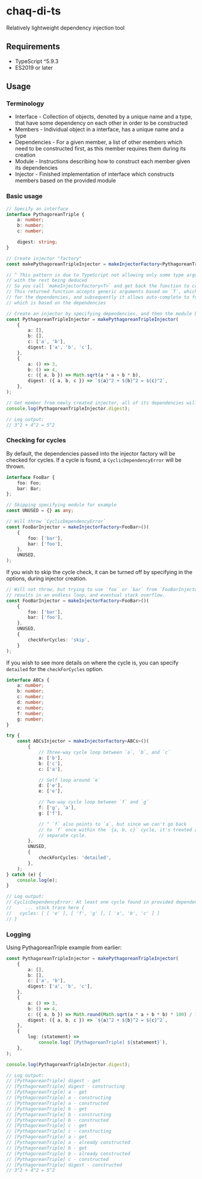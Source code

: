# chaq-di-ts

Relatively lightweight dependency injection tool

## Requirements

-   TypeScript ^5.9.3
-   ES2019 or later

## Usage

### Terminology

-   Interface - Collection of objects, denoted by a unique name and a type, that have some dependency on each other
    in order to be constructed
-   Members - Individual object in a interface, has a unique name and a type
-   Dependencies - For a given member, a list of other members which need to be constructed first, as this member
    requires them during its creation
-   Module - Instructions describing how to construct each member given its dependencies
-   Injector - Finished implementation of interface which constructs members based on the provided module

### Basic usage

```TypeScript
// Specify an interface
interface PythagoreanTriple {
    a: number;
    b: number;
    c: number;

    digest: string;
}

// Create injector "factory"
const makePythagoreanTripleInjector = makeInjectorFactory<PythagoreanTriple>();

// ^ This pattern is due to TypeScript not allowing only some type arguments being specified,
// with the rest being deduced
// So you call `makeInjectorFactory<T>` and get back the function to create the injector
// This returned function accepts generic arguments based on `T`, which allows auto-complete to work
// for the dependencies, and subsequently it allows auto-complete to for the module,
// which is based on the dependencies

// Create an injector by specifying dependencies, and then the module based on dependencies
const PythagoreanTripleInjector = makePythagoreanTripleInjector(
    {
        a: [],
        b: [],
        c: ['a', 'b'],
        digest: ['a', 'b', 'c'],
    },
    {
        a: () => 3,
        b: () => 4,
        c: ({ a, b }) => Math.sqrt(a * a + b * b),
        digest: ({ a, b, c }) => `${a}^2 + ${b}^2 = ${c}^2`,
    },
);

// Get member from newly created injector, all of its dependencies will be lazily constructed too
console.log(PythagoreanTripleInjector.digest);

// Log output:
// 3^2 + 4^2 = 5^2
```

### Checking for cycles

By default, the dependencies passed into the injector factory will be checked for cycles. If a cycle is found, a
`CyclicDependencyError` will be thrown.

```TypeScript
interface FooBar {
    foo: Foo;
    bar: Bar;
};

// Skipping specifying module for example
const UNUSED = {} as any;

// Will throw `CyclicDependencyError`
const FooBarInjector = makeInjectorFactory<FooBar>()(
    {
        foo: ['bar'],
        bar: ['foo'],
    },
    UNUSED,
);
```

If you wish to skip the cycle check, it can be turned off by specifying in the options, during injector creation.

```TypeScript
// Will not throw, but trying to use `foo` or `bar` from `FooBarInjector`
// results in an endless loop, and eventual stack overflow.
const FooBarInjector = makeInjectorFactory<FooBar>()(
    {
        foo: ['bar'],
        bar: ['foo'],
    },
    UNUSED,
    {
        checkForCycles: 'skip',
    }
);
```

If you wish to see more details on where the cycle is, you can specify `detailed` for the `checkForCycles` option.

```TypeScript
interface ABCs {
    a: number;
    b: number;
    c: number;
    d: number;
    e: number;
    f: number;
    g: number;
}

try {
    const ABCsInjector = makeInjectorFactory<ABCs>()(
        {
            // Three-way cycle loop between `a`, `b`, and `c`
            a: ['b'],
            b: ['c'],
            c: ['a'],

            // Self loop around `e`
            d: ['e'],
            e: ['e'],

            // Two-way cycle loop between `f` and `g`
            f: ['g', 'a'],
            g: ['f'],

            // ^ `f` also points to `a`, but since we can't go back
            // to `f` once within the `{a, b, c}` cycle, it's treated as a
            // separate cycle.
        },
        UNUSED,
        {
            checkForCycles: 'detailed',
        },
    );
} catch (e) {
    console.log(e);
}

// Log output:
// CyclicDependencyError: At least one cycle found in provided dependencies
//     ... stack trace here {
//   cycles: [ [ 'e' ], [ 'f', 'g' ], [ 'a', 'b', 'c' ] ]
// }
```

### Logging

Using PythagoreanTriple example from earlier:

```TypeScript
const PythagoreanTripleInjector = makePythagoreanTripleInjector(
    {
        a: [],
        b: [],
        c: ['a', 'b'],
        digest: ['a', 'b', 'c'],
    },
    {
        a: () => 3,
        b: () => 4,
        c: ({ a, b }) => Math.round(Math.sqrt(a * a + b * b) * 100) / 100,
        digest: ({ a, b, c }) => `${a}^2 + ${b}^2 = ${c}^2`,
    },
    {
        log: (statement) =>
            console.log(`[PythagoreanTriple] ${statement}`),
    },
);

console.log(PythagoreanTripleInjector.digest);

// Log output:
// [PythagoreanTriple] digest - get
// [PythagoreanTriple] digest - constructing
// [PythagoreanTriple] a - get
// [PythagoreanTriple] a - constructing
// [PythagoreanTriple] a - constructed
// [PythagoreanTriple] b - get
// [PythagoreanTriple] b - constructing
// [PythagoreanTriple] b - constructed
// [PythagoreanTriple] c - get
// [PythagoreanTriple] c - constructing
// [PythagoreanTriple] a - get
// [PythagoreanTriple] a - already constructed
// [PythagoreanTriple] b - get
// [PythagoreanTriple] b - already constructed
// [PythagoreanTriple] c - constructed
// [PythagoreanTriple] digest - constructed
// 3^2 + 4^2 = 5^2
```
